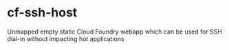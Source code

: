 # cf-ssh-host
Unmapped empty static Cloud Foundry webapp which can be used for SSH dial-in without impacting hot applications
